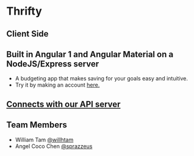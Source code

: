 # Thrifty
## Client Side

## Built in Angular 1 and Angular Material on a NodeJS/Express server

- A budgeting app that makes saving for your goals easy and intuitive.
- Try it by making an account [here.](https://get-thrifty.herokuapp.com)

## [Connects with our API server](https://github.com/WillHTam/Thrifty-App)

## Team Members
- William Tam [@willhtam](https://github.com/WillHTam/)
- Angel Coco Chen [@sprazzeus](https://github.com/sprazzeus)
